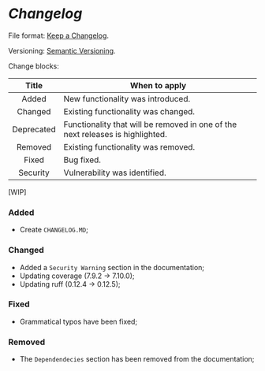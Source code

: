 # _Changelog_

File format: [Keep a Changelog](https://keepachangelog.com/en/1.1.0/).

Versioning: [Semantic Versioning](https://semver.org/).

Change blocks:

|    Title       | When to apply                                                                  |
|:--------------:|--------------------------------------------------------------------------------|
|   Added        | New functionality was introduced.                                              |
|   Changed      | Existing functionality was changed.                                            |
|   Deprecated   | Functionality that will be removed in one of the next releases is highlighted. |
|   Removed      | Existing functionality was removed.                                            |
|   Fixed        | Bug fixed.                                                                     |
|   Security     | Vulnerability was identified.                                                  |

[WIP]

### Added

- Create `CHANGELOG.MD`;

### Changed

- Added a `Security Warning` section in the documentation;
- Updating coverage (7.9.2 -> 7.10.0);
- Updating ruff (0.12.4 -> 0.12.5);

### Fixed

- Grammatical typos have been fixed;

### Removed

- The `Dependendecies` section has been removed from the documentation;
